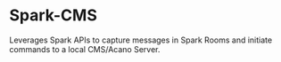 # Spark-CMS
Leverages Spark APIs to capture messages in Spark Rooms and initiate commands to a local CMS/Acano Server.
